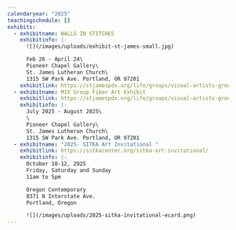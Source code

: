 ```yaml
---
calendaryear: "2025"
teachingschedule: []
exhibits:
  - exhibitname: WALLS IN STITCHES
    exhibitinfo: |-
      ![](/images/uploads/exhibit-st-james-small.jpg)

      Feb 26 - April 24\
      Pioneer Chapel Gallery\
      St. James Lutheran Church\
      1﻿315 SW Park Ave. Portland, OR 97201
    exhibitlink: https://stjamespdx.org/life/groups/visual-artists-group/
  - exhibitname: MIX Group Fiber Art Exhibit
    exhibitlink: https://stjamespdx.org/life/groups/visual-artists-group/
    exhibitinfo: |-
      July 2025 - August 2025\
      \
      Pioneer Chapel Gallery\
      St. James Lutheran Church\
      1﻿315 SW Park Ave. Portland, OR 97201
  - exhibitname: "2025- SITKA Art Invitational "
    exhibitlink: https://sitkacenter.org/sitka-art-invitational/
    exhibitinfo: |-
      October 10-12, 2025
      Friday, Saturday and Sunday
      11am to 5pm

      Oregon Contemporary
      8371 N Interstate Ave.
      Portland, Oregon

      ![](/images/uploads/2025-sitka-invitational-ecard.png)
---
```

